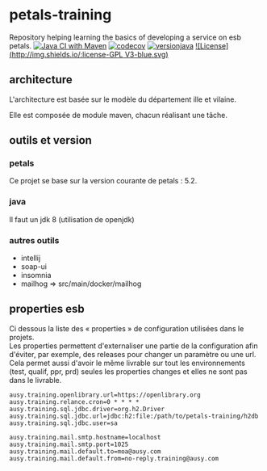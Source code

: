# petals-training
Repository helping learning the basics of developing a service on esb petals.
[![Java CI with Maven](https://github.com/glaplace/petals-training/actions/workflows/maven.yml/badge.svg)](https://github.com/glaplace/petals-training/actions/workflows/maven.yml)
[![codecov](https://codecov.io/gh/glaplace/petals-training/branch/main/graph/badge.svg?token=9JU2OFJ2PC)](https://codecov.io/gh/glaplace/petals-training)
[![versionjava](https://img.shields.io/badge/jdk-8-brightgreen.svg?logo=java)](https://adoptium.net/?variant=openjdk8&jvmVariant=hotspot)
[![License](http://img.shields.io/:license-GPL V3-blue.svg)](http://www.apache.org/licenses/LICENSE-2.0.html)

## architecture
L'architecture est basée sur le modèle du département ille et vilaine. 

Elle est composée de module maven, chacun réalisant une tâche. 

## outils et version
### petals
Ce projet se base sur la version courante de petals : 5.2.
### java
Il faut un jdk 8 (utilisation de openjdk)

### autres outils
* intellij
* soap-ui
* insomnia
* mailhog => src/main/docker/mailhog

## properties esb
Ci dessous la liste des « properties » de configuration utilisées dans le projets. <br/> 
Les properties permettent d'externaliser une partie de la configuration afin d'éviter, par exemple, des releases pour changer un paramètre ou une url.<br/>
Cela permet aussi d'avoir le même livrable sur tout les environnements (test, qualif, ppr, prd) seules les properties changes et elles ne sont pas dans le livrable.

```
ausy.training.openlibrary.url=https://openlibrary.org
ausy.training.relance.cron=0 * * * *
ausy.training.sql.jdbc.driver=org.h2.Driver
ausy.training.sql.jdbc.url=jdbc:h2:file:/path/to/petals-training/h2db
ausy.training.sql.jdbc.user=sa

ausy.training.mail.smtp.hostname=localhost
ausy.training.mail.smtp.port=1025
ausy.training.mail.default.to=moa@ausy.com
ausy.training.mail.default.from=no-reply.training@ausy.com
```
